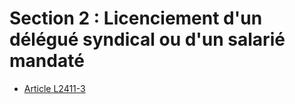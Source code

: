 # Section 2 : Licenciement d'un délégué syndical ou d'un salarié mandaté

* [Article L2411-3](./LEGIARTI000006902294.md)
